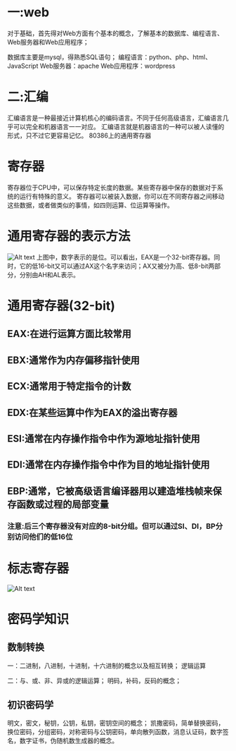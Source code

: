 # 一:web
对于基础，首先得对Web方面有个基本的概念，了解基本的数据库、编程语言、Web服务器和Web应用程序；

数据库主要是mysql，得熟悉SQL语句；
编程语言：python、php、html、JavaScript
Web服务器：apache
Web应用程序：wordpress

# 二:汇编
汇编语言是一种最接近计算机核心的编码语言。不同于任何高级语言，汇编语言几乎可以完全和机器语言一一对应。
汇编语言就是机器语言的一种可以被人读懂的形式，只不过它更容易记忆。
80386上的通用寄存器

# 寄存器

寄存器位于CPU中，可以保存特定长度的数据。某些寄存器中保存的数据对于系统的运行有特殊的意义。
寄存器可以被装入数据，你可以在不同寄存器之间移动这些数据，或者做类似的事情，如四则运算、位运算等操作。

# 通用寄存器的表示方法
![Alt text](./2905182369.png)
上图中，数字表示的是位。可以看出，EAX是一个32-bit寄存器。同时，它的低16-bit又可以通过AX这个名字来访问；AX又被分为高、低8-bit两部分，分别由AH和AL表示。

# 通用寄存器(32-bit)
## EAX:在进行运算方面比较常用
## EBX:通常作为内存偏移指针使用
## ECX:通常用于特定指令的计数
## EDX:在某些运算中作为EAX的溢出寄存器
## ESI:通常在内存操作指令中作为源地址指针使用
## EDI:通常在内存操作指令中作为目的地址指针使用
## EBP:通常，它被高级语言编译器用以建造堆栈帧来保存函数或过程的局部变量
### 注意:后三个寄存器没有对应的8-bit分组。但可以通过SI、DI，BP分别访问他们的低16位

# 标志寄存器
![Alt text](./1510931470167.png)

# 密码学知识
## 数制转换

一：二进制，八进制，十进制，十六进制的概念以及相互转换；
逻辑运算

二：与、或、非、异或的逻辑运算；
明码，补码，反码的概念；
## 初识密码学

明文，密文，秘钥，公钥，私钥，密钥空间的概念；
凯撒密码，简单替换密码，换位密码，分组密码，对称密码与公钥密码，单向散列函数，消息认证码，数字签名，数字证书，伪随机数生成器的概念。
